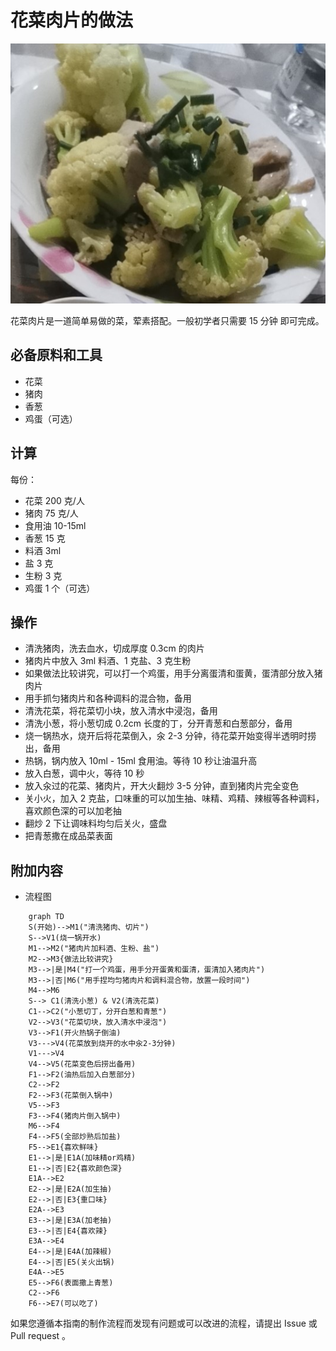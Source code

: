 
# 花菜肉片的做法

![花菜肉片成品](花菜肉片.jpg)

花菜肉片是一道简单易做的菜，荤素搭配。一般初学者只需要 15 分钟 即可完成。

## 必备原料和工具

- 花菜
- 猪肉
- 香葱
- 鸡蛋（可选）

## 计算

每份：

- 花菜 200 克/人
- 猪肉 75 克/人
- 食用油 10-15ml
- 香葱 15 克
- 料酒 3ml
- 盐 3 克
- 生粉 3 克
- 鸡蛋 1 个（可选）

## 操作

- 清洗猪肉，洗去血水，切成厚度 0.3cm 的肉片
- 猪肉片中放入 3ml 料酒、1 克盐、3 克生粉
- 如果做法比较讲究，可以打一个鸡蛋，用手分离蛋清和蛋黄，蛋清部分放入猪肉片
- 用手抓匀猪肉片和各种调料的混合物，备用
- 清洗花菜，将花菜切小块，放入清水中浸泡，备用
- 清洗小葱，将小葱切成 0.2cm 长度的丁，分开青葱和白葱部分，备用
- 烧一锅热水，烧开后将花菜倒入，汆 2-3 分钟，待花菜开始变得半透明时捞出，备用
- 热锅，锅内放入 10ml - 15ml 食用油。等待 10 秒让油温升高
- 放入白葱，调中火，等待 10 秒
- 放入汆过的花菜、猪肉片，开大火翻炒 3-5 分钟，直到猪肉片完全变色
- 关小火，加入 2 克盐，口味重的可以加生抽、味精、鸡精、辣椒等各种调料，喜欢颜色深的可以加老抽
- 翻炒 2 下让调味料均匀后关火，盛盘
- 把青葱撒在成品菜表面

## 附加内容

- 流程图

```mermaid
    graph TD
    S(开始)-->M1("清洗猪肉、切片")
    S-->V1(烧一锅开水)
    M1-->M2("猪肉片加料酒、生粉、盐")
    M2-->M3{做法比较讲究}
    M3-->|是|M4("打一个鸡蛋，用手分开蛋黄和蛋清，蛋清加入猪肉片")
    M3-->|否|M6("用手捏均匀猪肉片和调料混合物，放置一段时间")
    M4-->M6
    S--> C1(清洗小葱) & V2(清洗花菜)
    C1-->C2("小葱切丁，分开白葱和青葱")
    V2-->V3("花菜切块，放入清水中浸泡")
    V3-->F1(开火热锅子倒油)
    V3--->V4(花菜放到烧开的水中汆2-3分钟)
    V1--->V4
    V4-->V5(花菜变色后捞出备用)
    F1-->F2(油热后加入白葱部分)
    C2-->F2
    F2-->F3(花菜倒入锅中)
    V5-->F3
    F3-->F4(猪肉片倒入锅中)
    M6-->F4
    F4-->F5(全部炒熟后加盐)
    F5-->E1{喜欢鲜味}
    E1-->|是|E1A(加味精or鸡精)
    E1-->|否|E2{喜欢颜色深}
    E1A-->E2
    E2-->|是|E2A(加生抽)
    E2-->|否|E3{重口味}
    E2A-->E3
    E3-->|是|E3A(加老抽)
    E3-->|否|E4{喜欢辣}
    E3A-->E4
    E4-->|是|E4A(加辣椒)
    E4-->|否|E5(关火出锅)
    E4A-->E5
    E5-->F6(表面撒上青葱)
    C2-->F6
    F6-->E7(可以吃了)
```

如果您遵循本指南的制作流程而发现有问题或可以改进的流程，请提出 Issue 或 Pull request 。
